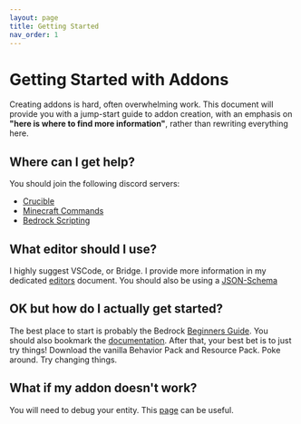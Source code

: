 ```yaml
---
layout: page
title: Getting Started
nav_order: 1
---
```


# Getting Started with Addons

Creating addons is hard, often overwhelming work. This document will provide you with a jump-start guide to addon creation, with an emphasis on **"here is where to find more information"**, rather than rewriting everything here.

## Where can I get help?

You should join the following discord servers:

 - [Crucible](https://discord.gg/XjV87YN)
 - [Minecraft Commands](https://discord.gg/QAFXFtZ)
 - [Bedrock Scripting](https://discord.gg/46JUdQb)

## What editor should I use?

I highly suggest VSCode, or Bridge. I provide more information in my dedicated [editors](https://wiki.bedrock.dev/docs/knowledge/the_editor.html) document. You should also be using a [JSON-Schema](https://wiki.bedrock.dev/docs/knowledge/using_schema.html)

## OK but how do I actually get started?

The best place to start is probably the Bedrock [Beginners Guide](https://guide.bedrock.dev/). You should also bookmark the [documentation](https://bedrock.dev/). After that, your best bet is to just try things! Download the vanilla Behavior Pack and Resource Pack. Poke around. Try changing things. 

## What if my addon doesn't work?

You will need to debug your entity. This [page](https://wiki.bedrock.dev/docs/knowledge/entity_troubleshooting.html) can be useful.